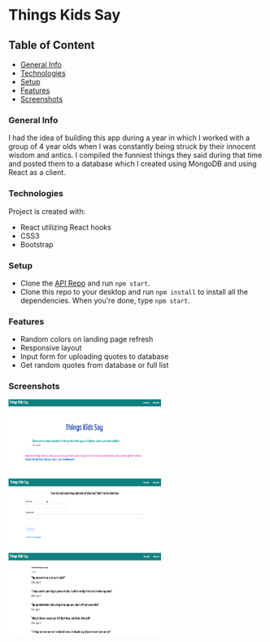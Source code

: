 # Things Kids Say

## Table of Content
* [General Info](#general-info)
* [Technologies](#technologies)
* [Setup](#setup)
* [Features](#features)
* [Screenshots](#screenshots)

### General Info
I had the idea of building this app during a year in which I worked with a group of 4 year olds when I was constantly being struck by their innocent wisdom and antics. I compiled the funniest things they said during that time and posted them to a database which I created using MongoDB and using React as a client.


### Technologies
Project is created with:
* React utilizing React hooks
* CSS3
* Bootstrap

### Setup
- Clone the [API Repo](https://github.com/BC1985/things_kids_say_api) and run `npm start`.
- Clone this repo to your desktop and run `npm install` to install all the dependencies. When you're done, type `npm start`.

### Features 
* Random colors on landing page refresh 
* Responsive layout
* Input form for uploading quotes to database
* Get random quotes from database or full list


### Screenshots
<img src="src/Images/tks_screenshot1.png" width="300">
<img src="src/Images/tks_screenshot2.png" width="300">
<img src="src/Images/tks_screenshot3.png" width="300">







